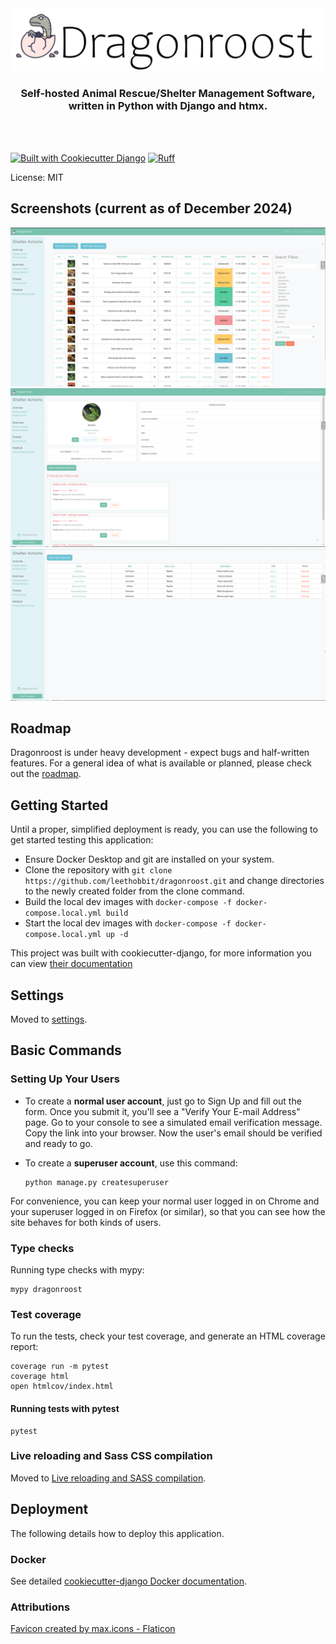 <div align="center">
    <img src="dragonroost/static/images/favicons/dragonroost_banner.png" width="auto" alt="Dragonroost Logo">
</div>
<h3 align="center">
    Self-hosted Animal Rescue/Shelter Management Software, written in Python with Django and htmx.
</h3>
<br>
<br>

[![Built with Cookiecutter Django](https://img.shields.io/badge/built%20with-Cookiecutter%20Django-ff69b4.svg?logo=cookiecutter)](https://github.com/cookiecutter/cookiecutter-django/)
[![Ruff](https://img.shields.io/endpoint?url=https://raw.githubusercontent.com/astral-sh/ruff/main/assets/badge/v2.json)](https://github.com/astral-sh/ruff)

License: MIT

## Screenshots (current as of December 2024)

![Dragonroost Homepage](example/screenshots/dragonroost-dash-v3.png)
![Dragonroost Animal Detail Page](example/screenshots/dragonroost-animal-detail.png)
![Dragonroost Species List Page](example/screenshots/dragonroost-species-list.png)

## Roadmap

Dragonroost is under heavy development - expect bugs and half-written features. For a general idea of what is available or planned, please check out the [roadmap](ROADMAP.md).

## Getting Started

Until a proper, simplified deployment is ready, you can use the following to get started testing this application:

- Ensure Docker Desktop and git are installed on your system.
- Clone the repository with `git clone https://github.com/leethobbit/dragonroost.git` and change directories to the newly created folder from the clone command.
- Build the local dev images with `docker-compose -f docker-compose.local.yml build`
- Start the local dev images with `docker-compose -f docker-compose.local.yml up -d`

This project was built with cookiecutter-django, for more information you can view [their documentation](https://cookiecutter-django.readthedocs.io/en/latest/2-local-development/developing-locally-docker.html)

## Settings

Moved to [settings](http://cookiecutter-django.readthedocs.io/en/latest/settings.html).

## Basic Commands

### Setting Up Your Users

- To create a **normal user account**, just go to Sign Up and fill out the form. Once you submit it, you'll see a "Verify Your E-mail Address" page. Go to your console to see a simulated email verification message. Copy the link into your browser. Now the user's email should be verified and ready to go.

- To create a **superuser account**, use this command:

      python manage.py createsuperuser

For convenience, you can keep your normal user logged in on Chrome and your superuser logged in on Firefox (or similar), so that you can see how the site behaves for both kinds of users.

### Type checks

Running type checks with mypy:

    mypy dragonroost

### Test coverage

To run the tests, check your test coverage, and generate an HTML coverage report:

    coverage run -m pytest
    coverage html
    open htmlcov/index.html

#### Running tests with pytest

    pytest

### Live reloading and Sass CSS compilation

Moved to [Live reloading and SASS compilation](https://cookiecutter-django.readthedocs.io/en/latest/developing-locally.html#sass-compilation-live-reloading).

## Deployment

The following details how to deploy this application.

### Docker

See detailed [cookiecutter-django Docker documentation](http://cookiecutter-django.readthedocs.io/en/latest/deployment-with-docker.html).

### Attributions

[Favicon created by max.icons - Flaticon](https://www.flaticon.com/free-icons/dino)
